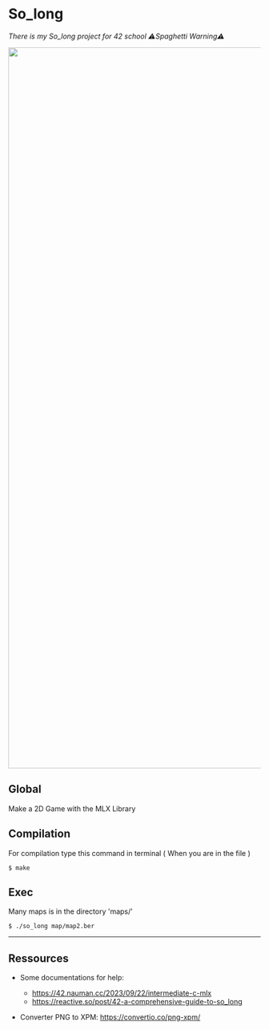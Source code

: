 # So_long

_There is my So_long project for 42 school ⚠️Spaghetti Warning⚠️_

<div align="center">
  <img width="1439" alt="image" src="https://github.com/arthurmalangin/42_so_long/assets/152140753/a342e3c8-874a-4027-9394-7bb4d1b7d263">
</div>

## Global

Make a 2D Game with the MLX Library

## Compilation

For compilation type this command in terminal ( When you are in the file )
```
$ make
```

## Exec

Many maps is in the directory 'maps/'
```
$ ./so_long map/map2.ber
```
***

## Ressources

* Some documentations for help: 
  *  https://42.nauman.cc/2023/09/22/intermediate-c-mlx
  *  https://reactive.so/post/42-a-comprehensive-guide-to-so_long

* Converter PNG to XPM: https://convertio.co/png-xpm/
